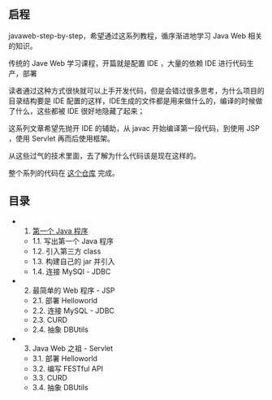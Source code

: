 ## 启程

javaweb-step-by-step，希望通过这系列教程，循序渐进地学习 Java Web 相关的知识。

传统的 Jave Web 学习课程，开篇就是配置 IDE ，大量的依赖 IDE 进行代码生产，部署

读者通过这种方式很快就可以上手开发代码，但是会错过很多思考，为什么项目的目录结构要是 IDE 配置的这样，IDE生成的文件都是用来做什么的，编译的时候做了什么，这些都被 IDE 很好地隐藏了起来；

这系列文章希望先抛开 IDE 的辅助，从 javac 开始编译第一段代码，到使用 JSP ，使用 Servlet 再而后使用框架。

从这些过气的技术里面，去了解为什么代码该是现在这样的。

整个系列的代码在 [这个仓库](https://github.com/weboutin/java-blog) 完成。

## 目录

* 1. [第一个 Java 程序](#)
  * 1.1. 写出第一个 Java 程序
  * 1.2. 引入第三方 class
  * 1.3. 构建自己的 jar 并引入
  * 1.4. 连接 MySQl - JDBC
  
* 2. 最简单的 Web 程序 - JSP
  * 2.1. 部署 Helloworld
  * 2.2. 连接 MySQL - JDBC
  * 2.3. CURD
  * 2.4. 抽象 DBUtils
  
* 3. Java Web 之祖 - Servlet
  * 3.1. 部署 Helloworld
  * 3.2. 编写 FESTful API
  * 3.3. CURD
  * 3.4. 抽象 DBUtils

